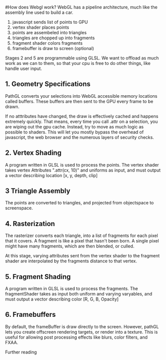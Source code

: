 #How does Webgl work?
  WebGL has a pipeline architecture, much like the assembly line used to build a car.

1. javascript sends list of points to GPU
2. vertex shader places points
3. points are assembeled into triangles
4. triangles are chopped up into fragments
5. fragment shader colors fragments
6. framebuffer is draw to screen (optional)

  Stages 2 and 5 are programmable using GLSL.
  We want to offload as much work as we can to them, so that your cpu is free to do
  other things, like handle user input.

## 1. Geometry Specifications
  PathGL converts your selections into WebGL accessible memory locations called
  buffers. These buffers are then sent to the GPU every frame to be drawn.

  If no atttributes have changed, the draw is effectively cached and happens
  extremely quickly. That means, every time you call .attr on a selection, you
  are wiping out the gpu cache. Instead, try to move as much logic as possible
  to shaders. This will let you mostly bypass the overhead of javascript, the web
  browser and the numerous layers of security checks.

## 2. Vertex Shading
  A program written in GLSL is used to process the points.
  The vertex shader takes vertex Attributes ".attr(cx, 10)" and uniforms as input,
  and must output a vector describing location [x, y, depth, clip]

## 3 Triangle Assembly
  The points are converted to triangles, and projected from objectspace to screenspace.

## 4. Rasterization
  The rasterizer converts each triangle, into a list of fragments for each pixel that
  it covers. A fragment is like a pixel that hasn't been born. A single pixel might
  have many fragments, which are then blended, or culled.

  At this stage, varying attributes sent from the vertex shader to the fragment shader
  are interpolated by the fragments distance to that vertex. 

## 5. Fragment Shading
  A program written in GLSL is used to process the fragments.
  The fragmentShader takes as input both uniform and varying varyables, and must
  output a vector describing color [R, G, B, Opacity]

## 6. Framebuffers
  By default, the frameBuffer is draw directly to the screen. However, pathGL lets you
  create offscreen rendering targets, or render into a texture. This is useful for
  allowing post processing effects like blurs, color filters, and FXAA.

Further reading
